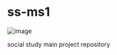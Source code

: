 ss-ms1
======

![image](https://f.cloud.github.com/assets/374786/1130913/f42777e8-1bb0-11e3-8121-221813c902f7.png)

social study main project repository
